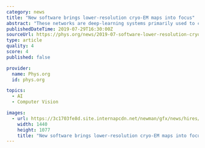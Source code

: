 ```yaml
---
category: news
title: "New software brings lower-resolution cryo-EM maps into focus"
abstract: "These networks are deep-learning systems primarily used to classify images, cluster them by similarity and perform object recognition. It works for protein structure identification in 3-D maps because the method \"convolves\" local map density features to ..."
publishedDateTime: 2019-07-29T16:30:00Z
sourceUrl: https://phys.org/news/2019-07-software-lower-resolution-cryo-em-focus.html
type: article
quality: 4
score: 4
published: false

provider:
  name: Phys.org
  id: phys.org

topics:
  - AI
  - Computer Vision

images:
  - url: https://3c1703fe8d.site.internapcdn.net/newman/gfx/news/hires/2019/newsoftwareb.jpg
    width: 1440
    height: 1077
    title: "New software brings lower-resolution cryo-EM maps into focus"
---
```


